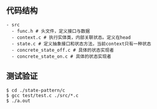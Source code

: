## 代码结构
```shell
- src
  - func.h # 头文件，定义接口与数据
  - context.c # 执行实体类，内部关联状态。定义在head
  - state.c # 定义抽象接口和状态方法，当前context只有一种状态
  - concrete_state_off.c # 具体的状态实现者
  - concrete_state_on.c # 具体的状态实现者
```

## 测试验证

```shell
$ cd ./state-pattern/c
$ gcc test/test.c ./src/*.c
$ ./a.out
```
